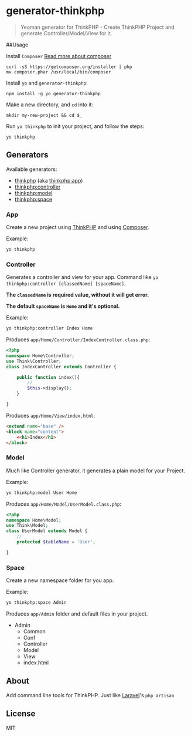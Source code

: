 # generator-thinkphp

> Yeoman generator for ThinkPHP - Create ThinkPHP Project and generate Controller/Model/View for it.


##Usage

Install `Composer` [Read more about composer](https://getcomposer.org/)
```
curl -sS https://getcomposer.org/installer | php
mv composer.phar /usr/local/bin/composer
```


Install `yo` and `generator-thinkphp`:
```
npm install -g yo generator-thinkphp
```

Make a new directory, and `cd` into it:
```
mkdir my-new-project && cd $_
```

Run `yo thinkphp` to init your project, and follow the steps:
```
yo thinkphp
```

## Generators

Available generators:

* [thinkphp](#app) (aka [thinkphp:app](#app))
* [thinkphp:controller](#controller)
* [thinkphp:model](#model)
* [thinkphp:space](#space)

### App

Create a new project using [ThinkPHP](https://github.com/liu21st/thinkphp) and using [Composer](https://getcomposer.org/).

Example:
```bash
yo thinkphp
```

### Controller

Generates a controller and view for your app. Command like `yo thinkphp:controller [classedName] [spaceName]`.

**The `classedName` is required value, without it will get error.**

**The default `spaceName` is `Home` and it's optional.**

Example:
```bash
yo thinkphp:controller Index Home
```

Produces `app/Home/Controller/IndexController.class.php`:
```php
<?php
namespace Home\Controller;
use Think\Controller;
class IndexController extends Controller {

    public function index(){
    	//
        $this->display();
    }

}
```

Produces `app/Home/View/index.html`:

```html
<extend name="base" />
<block name="content">
	<<h1>Index</h1>
</block>
```

### Model

Much like Controller generator, it generates a plain model for your Project.

Example:
```bash
yo thinkphp:model User Home
```

Produces `app/Home/Model/UserModel.class.php`:
```php
<?php
namespace Home\Model;
use Think\Model;
class UserModel extends Model {
	//
    protected $tableName = 'User'; 

}
```

### Space

Create a new namespace folder for you app.

Example:
```bash
yo thinkphp:space Admin
```

Produces `app/Admin` folder and default files in your project.

* Admin 
	* Common
	* Conf 
	* Controller 
	* Model 
	* View 
	* index.html

## About 

Add command line tools for ThinkPHP. Just like [Laravel](http://laravel.com)'s `php artisan`

## License

MIT
